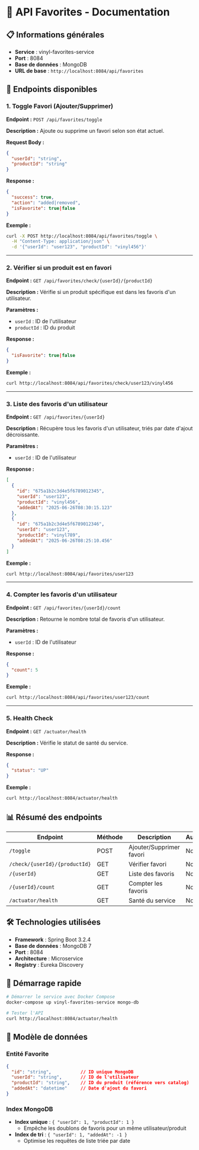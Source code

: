 # 🎵 API Favorites - Documentation

## 📋 Informations générales

- **Service** : vinyl-favorites-service
- **Port** : 8084
- **Base de données** : MongoDB
- **URL de base** : `http://localhost:8084/api/favorites`

## 🔗 Endpoints disponibles

### 1. Toggle Favori (Ajouter/Supprimer)

**Endpoint :** `POST /api/favorites/toggle`

**Description :** Ajoute ou supprime un favori selon son état actuel.

**Request Body :**
```json
{
  "userId": "string",
  "productId": "string"
}
```

**Response :**
```json
{
  "success": true,
  "action": "added|removed",
  "isFavorite": true|false
}
```

**Exemple :**
```bash
curl -X POST http://localhost:8084/api/favorites/toggle \
  -H "Content-Type: application/json" \
  -d '{"userId": "user123", "productId": "vinyl456"}'
```

---

### 2. Vérifier si un produit est en favori

**Endpoint :** `GET /api/favorites/check/{userId}/{productId}`

**Description :** Vérifie si un produit spécifique est dans les favoris d'un utilisateur.

**Paramètres :**
- `userId` : ID de l'utilisateur
- `productId` : ID du produit

**Response :**
```json
{
  "isFavorite": true|false
}
```

**Exemple :**
```bash
curl http://localhost:8084/api/favorites/check/user123/vinyl456
```

---

### 3. Liste des favoris d'un utilisateur

**Endpoint :** `GET /api/favorites/{userId}`

**Description :** Récupère tous les favoris d'un utilisateur, triés par date d'ajout décroissante.

**Paramètres :**
- `userId` : ID de l'utilisateur

**Response :**
```json
[
  {
    "id": "675a1b2c3d4e5f6789012345",
    "userId": "user123",
    "productId": "vinyl456",
    "addedAt": "2025-06-26T08:30:15.123"
  },
  {
    "id": "675a1b2c3d4e5f6789012346",
    "userId": "user123",
    "productId": "vinyl789",
    "addedAt": "2025-06-26T08:25:10.456"
  }
]
```

**Exemple :**
```bash
curl http://localhost:8084/api/favorites/user123
```

---

### 4. Compter les favoris d'un utilisateur

**Endpoint :** `GET /api/favorites/{userId}/count`

**Description :** Retourne le nombre total de favoris d'un utilisateur.

**Paramètres :**
- `userId` : ID de l'utilisateur

**Response :**
```json
{
  "count": 5
}
```

**Exemple :**
```bash
curl http://localhost:8084/api/favorites/user123/count
```

---

### 5. Health Check

**Endpoint :** `GET /actuator/health`

**Description :** Vérifie le statut de santé du service.

**Response :**
```json
{
  "status": "UP"
}
```

**Exemple :**
```bash
curl http://localhost:8084/actuator/health
```

## 📊 Résumé des endpoints

| Endpoint | Méthode | Description | Authentification |
|----------|---------|-------------|------------------|
| `/toggle` | POST | Ajouter/Supprimer favori | Non |
| `/check/{userId}/{productId}` | GET | Vérifier favori | Non |
| `/{userId}` | GET | Liste des favoris | Non |
| `/{userId}/count` | GET | Compter les favoris | Non |
| `/actuator/health` | GET | Santé du service | Non |

## 🛠️ Technologies utilisées

- **Framework** : Spring Boot 3.2.4
- **Base de données** : MongoDB 7
- **Port** : 8084
- **Architecture** : Microservice
- **Registry** : Eureka Discovery

## 🚀 Démarrage rapide

```bash
# Démarrer le service avec Docker Compose
docker-compose up vinyl-favorites-service mongo-db

# Tester l'API
curl http://localhost:8084/actuator/health
```

## 📝 Modèle de données

### Entité Favorite

```json
{
  "id": "string",           // ID unique MongoDB
  "userId": "string",       // ID de l'utilisateur
  "productId": "string",    // ID du produit (référence vers catalog)
  "addedAt": "datetime"     // Date d'ajout du favori
}
```

### Index MongoDB

- **Index unique** : `{ "userId": 1, "productId": 1 }` 
  - Empêche les doublons de favoris pour un même utilisateur/produit
- **Index de tri** : `{ "userId": 1, "addedAt": -1 }`
  - Optimise les requêtes de liste triée par date